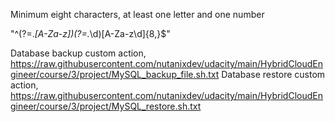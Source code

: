 Minimum eight characters, at least one letter and one number

"^(?=.*[A-Za-z])(?=.*\d)[A-Za-z\d]{8,}$"

Database backup custom action, https://raw.githubusercontent.com/nutanixdev/udacity/main/HybridCloudEngineer/course/3/project/MySQL_backup_file.sh.txt
Database restore custom action, https://raw.githubusercontent.com/nutanixdev/udacity/main/HybridCloudEngineer/course/3/project/MySQL_restore.sh.txt
